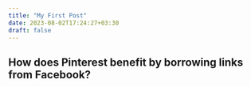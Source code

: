 ```yaml
---
title: "My First Post"
date: 2023-08-02T17:24:27+03:30
draft: false
---
```


## How does Pinterest benefit by borrowing links from Facebook? 
